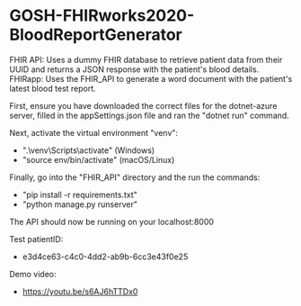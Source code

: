 # GOSH-FHIRworks2020-BloodReportGenerator
FHIR API: Uses a dummy FHIR database to retrieve patient data from their UUID and returns a JSON response with the patient's blood details. FHIRapp: Uses the FHIR_API to generate a word document with the patient's latest blood test report.

First, ensure you have downloaded the correct files for the dotnet-azure server, filled in the appSettings.json file and ran the "dotnet run" command.

Next, activate the virtual environment "venv":
- ".\venv\Scripts\activate" (Windows)
- "source env/bin/activate" (macOS/Linux)

Finally, go into the "FHIR_API" directory and the run the commands:
- "pip install -r requirements.txt"
- "python manage.py runserver"

The API should now be running on your localhost:8000

Test patientID:
- e3d4ce63-c4c0-4dd2-ab9b-6cc3e43f0e25

Demo video:
- https://youtu.be/s6AJ6hTTDx0
